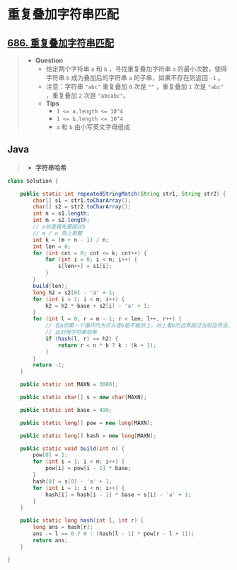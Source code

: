 # 重复叠加字符串匹配

## [686. 重复叠加字符串匹配](https://leetcode.cn/problems/repeated-string-match/)

> - **Question**
>   - 给定两个字符串 `a` 和 `b` ，寻找重复叠加字符串 `a` 的最小次数，使得字符串 `b` 成为叠加后的字符串 `a` 的子串，如果不存在则返回 `-1` 。
>   - 注意：字符串 `"abc"` 重复叠加 `0` 次是 `""` ，重复叠加 `1` 次是 `"abc"` ，重复叠加 `2` 次是 `"abcabc"`。
>   - **Tips**
>     - `1 <= a.length <= 10^4`
>     - `1 <= b.length <= 10^4`
>     - `a` 和 `b` 由小写英文字母组成

## Java

> - **字符串哈希**

```java
class Solution {

    public static int repeatedStringMatch(String str1, String str2) {
        char[] s1 = str1.toCharArray();
        char[] s2 = str2.toCharArray();
        int n = s1.length;
        int m = s2.length;
        // a长度首先要超过b
        // m / n 向上取整
        int k = (m + n - 1) / n;
        int len = 0;
        for (int cnt = 0; cnt <= k; cnt++) {
            for (int i = 0; i < n; i++) {
                s[len++] = s1[i];
            }
        }
        build(len);
        long h2 = s2[0] - 'a' + 1;
        for (int i = 1; i < m; i++) {
            h2 = h2 * base + s2[i] - 'a' + 1;
        }
        for (int l = 0, r = m - 1; r < len; l++, r++) {
            // 在a的第一个循环内为开头查b能不能对上，对上看b的边界超过当前边界没，超过就k+1不然就k
            // 比对用字符串哈希
            if (hash(l, r) == h2) {
                return r < n * k ? k : (k + 1);
            }
        }
        return -1;
    }

    public static int MAXN = 30001;

    public static char[] s = new char[MAXN];

    public static int base = 499;

    public static long[] pow = new long[MAXN];

    public static long[] hash = new long[MAXN];

    public static void build(int n) {
        pow[0] = 1;
        for (int i = 1; i < n; i++) {
            pow[i] = pow[i - 1] * base;
        }
        hash[0] = s[0] - 'a' + 1;
        for (int i = 1; i < n; i++) {
            hash[i] = hash[i - 1] * base + s[i] - 'a' + 1;
        }
    }

    public static long hash(int l, int r) {
        long ans = hash[r];
        ans -= l == 0 ? 0 : (hash[l - 1] * pow[r - l + 1]);
        return ans;
    }

}
```
